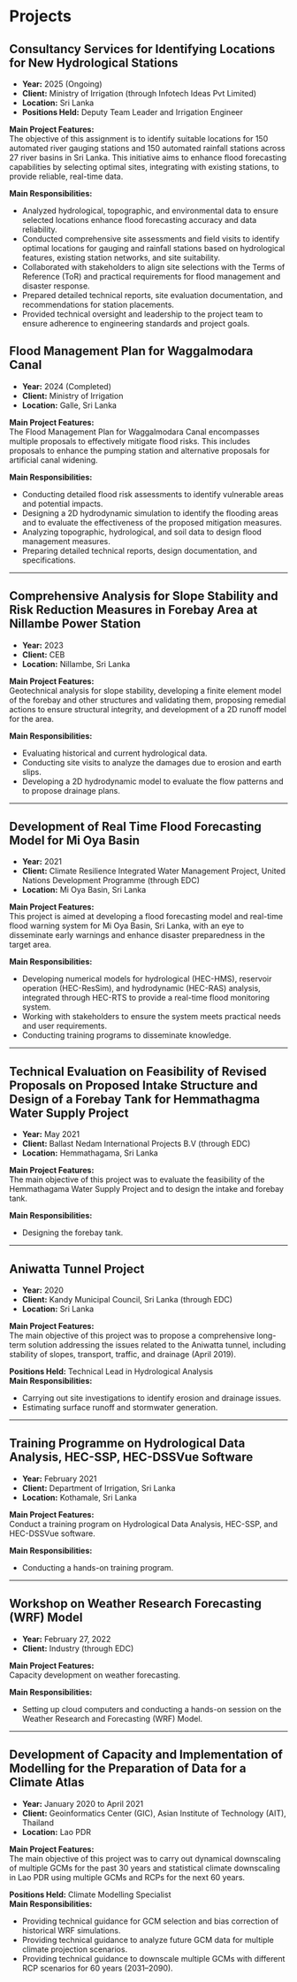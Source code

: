 # Projects

## Consultancy Services for Identifying Locations for New Hydrological Stations
- **Year:** 2025 (Ongoing)  
- **Client:** Ministry of Irrigation (through Infotech Ideas Pvt Limited)  
- **Location:** Sri Lanka  
- **Positions Held:** Deputy Team Leader and Irrigation Engineer  

**Main Project Features:**  
The objective of this assignment is to identify suitable locations for 150 automated river gauging stations and 150 automated rainfall stations across 27 river basins in Sri Lanka. This initiative aims to enhance flood forecasting capabilities by selecting optimal sites, integrating with existing stations, to provide reliable, real-time data.

**Main Responsibilities:**  
- Analyzed hydrological, topographic, and environmental data to ensure selected locations enhance flood forecasting accuracy and data reliability.  
- Conducted comprehensive site assessments and field visits to identify optimal locations for gauging and rainfall stations based on hydrological features, existing station networks, and site suitability.  
- Collaborated with stakeholders to align site selections with the Terms of Reference (ToR) and practical requirements for flood management and disaster response.  
- Prepared detailed technical reports, site evaluation documentation, and recommendations for station placements.  
- Provided technical oversight and leadership to the project team to ensure adherence to engineering standards and project goals.

## **Flood Management Plan for Waggalmodara Canal**
- **Year:** 2024 (Completed)  
- **Client:** Ministry of Irrigation  
- **Location:** Galle, Sri Lanka  

**Main Project Features:**  
The Flood Management Plan for Waggalmodara Canal encompasses multiple proposals to effectively mitigate flood risks. This includes proposals to enhance the pumping station and alternative proposals for artificial canal widening.

**Main Responsibilities:**  
- Conducting detailed flood risk assessments to identify vulnerable areas and potential impacts.  
- Designing a 2D hydrodynamic simulation to identify the flooding areas and to evaluate the effectiveness of the proposed mitigation measures.  
- Analyzing topographic, hydrological, and soil data to design flood management measures.  
- Preparing detailed technical reports, design documentation, and specifications.

---

## **Comprehensive Analysis for Slope Stability and Risk Reduction Measures in Forebay Area at Nillambe Power Station**
- **Year:** 2023  
- **Client:** CEB  
- **Location:** Nillambe, Sri Lanka  

**Main Project Features:**  
Geotechnical analysis for slope stability, developing a finite element model of the forebay and other structures and validating them, proposing remedial actions to ensure structural integrity, and development of a 2D runoff model for the area.

**Main Responsibilities:**  
- Evaluating historical and current hydrological data.  
- Conducting site visits to analyze the damages due to erosion and earth slips.  
- Developing a 2D hydrodynamic model to evaluate the flow patterns and to propose drainage plans.

---

## **Development of Real Time Flood Forecasting Model for Mi Oya Basin**
- **Year:** 2021  
- **Client:** Climate Resilience Integrated Water Management Project, United Nations Development Programme (through EDC)  
- **Location:** Mi Oya Basin, Sri Lanka  

**Main Project Features:**  
This project is aimed at developing a flood forecasting model and real-time flood warning system for Mi Oya Basin, Sri Lanka, with an eye to disseminate early warnings and enhance disaster preparedness in the target area.

**Main Responsibilities:**  
- Developing numerical models for hydrological (HEC-HMS), reservoir operation (HEC-ResSim), and hydrodynamic (HEC-RAS) analysis, integrated through HEC-RTS to provide a real-time flood monitoring system.  
- Working with stakeholders to ensure the system meets practical needs and user requirements.  
- Conducting training programs to disseminate knowledge.

---

## **Technical Evaluation on Feasibility of Revised Proposals on Proposed Intake Structure and Design of a Forebay Tank for Hemmathagma Water Supply Project**
- **Year:** May 2021  
- **Client:** Ballast Nedam International Projects B.V (through EDC)  
- **Location:** Hemmathagama, Sri Lanka  

**Main Project Features:**  
The main objective of this project was to evaluate the feasibility of the Hemmathagama Water Supply Project and to design the intake and forebay tank.

**Main Responsibilities:**  
- Designing the forebay tank.

---

## **Aniwatta Tunnel Project**
- **Year:** 2020  
- **Client:** Kandy Municipal Council, Sri Lanka (through EDC)  
- **Location:** Sri Lanka  

**Main Project Features:**  
The main objective of this project was to propose a comprehensive long-term solution addressing the issues related to the Aniwatta tunnel, including stability of slopes, transport, traffic, and drainage (April 2019).

**Positions Held:** Technical Lead in Hydrological Analysis  
**Main Responsibilities:**  
- Carrying out site investigations to identify erosion and drainage issues.  
- Estimating surface runoff and stormwater generation.

---

## **Training Programme on Hydrological Data Analysis, HEC-SSP, HEC-DSSVue Software**
- **Year:** February 2021  
- **Client:** Department of Irrigation, Sri Lanka  
- **Location:** Kothamale, Sri Lanka  

**Main Project Features:**  
Conduct a training program on Hydrological Data Analysis, HEC-SSP, and HEC-DSSVue software.

**Main Responsibilities:**  
- Conducting a hands-on training program.

---

## **Workshop on Weather Research Forecasting (WRF) Model**
- **Year:** February 27, 2022  
- **Client:** Industry (through EDC)  

**Main Project Features:**  
Capacity development on weather forecasting.

**Main Responsibilities:**  
- Setting up cloud computers and conducting a hands-on session on the Weather Research and Forecasting (WRF) Model.

---

## **Development of Capacity and Implementation of Modelling for the Preparation of Data for a Climate Atlas**
- **Year:** January 2020 to April 2021  
- **Client:** Geoinformatics Center (GIC), Asian Institute of Technology (AIT), Thailand  
- **Location:** Lao PDR  

**Main Project Features:**  
The main objective of this project was to carry out dynamical downscaling of multiple GCMs for the past 30 years and statistical climate downscaling in Lao PDR using multiple GCMs and RCPs for the next 60 years.

**Positions Held:** Climate Modelling Specialist  
**Main Responsibilities:**  
- Providing technical guidance for GCM selection and bias correction of historical WRF simulations.  
- Providing technical guidance to analyze future GCM data for multiple climate projection scenarios.  
- Providing technical guidance to downscale multiple GCMs with different RCP scenarios for 60 years (2031–2090).
